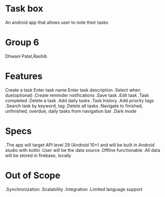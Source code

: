 # Task box
An android app that allows user to note their tasks

# Group 6
Dhwani Patel,Rashib

# Features
 Create a task
 Enter task name
 Enter task description
.Select when due(optional)
.Create reminder notifications
.Save task
.Edit task
.Task completed
.Delete a task
.Add daily tasks
.Task history
.Add priority tags
.Search task by keyword, tag
.Delete all tasks
.Navigate to finished, unfinished, overdue, daily tasks from navigation bar
.Dark mode

# Specs
.The app will target API level 29 (Android 10+) and will be built in Android studio with kotlin
.User will be the data source
.Offline functionable
.All data will be stored in firebase, locally

# Out of Scope
.Synchronization 
.Scalability 
.Integration 
.Limited language support
